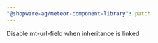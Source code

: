 ```yaml
---
"@shopware-ag/meteor-component-library": patch
---
```


Disable mt-url-field when inheritance is linked
